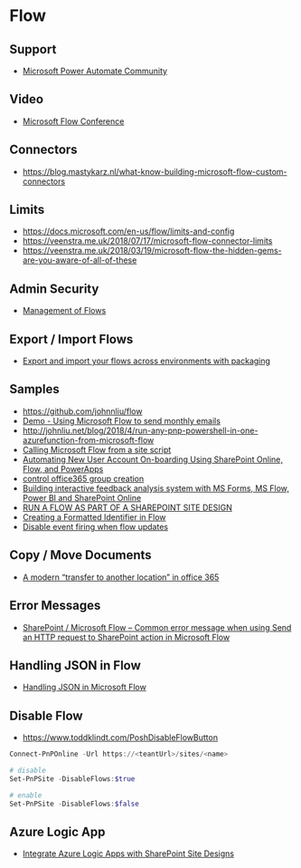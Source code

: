 # Flow

## Support

- [Microsoft Power Automate Community](https://powerusers.microsoft.com/t5/Microsoft-Power-Automate/ct-p/MPACommunity)

## Video

- [Microsoft Flow Conference](https://www.youtube.com/playlist?list=PLwh1E-0OEEGI7sGTXzoy98RFFqsIoUAUw)

## Connectors

- <https://blog.mastykarz.nl/what-know-building-microsoft-flow-custom-connectors>

## Limits

- <https://docs.microsoft.com/en-us/flow/limits-and-config>
- <https://veenstra.me.uk/2018/07/17/microsoft-flow-connector-limits>
- <https://veenstra.me.uk/2018/03/19/microsoft-flow-the-hidden-gems-are-you-aware-of-all-of-these>

## Admin Security

- [Management of Flows](https://rencore.com/blog/inconvenient-management-flows/)

## Export / Import Flows

- [Export and import your flows across environments with packaging](https://flow.microsoft.com/en-us/blog/import-export-bap-packages/)

## Samples

- <https://github.com/johnnliu/flow>
- [Demo - Using Microsoft Flow to send monthly emails](https://youtu.be/NsJJYIaRbfw?t=513)
- <http://johnliu.net/blog/2018/4/run-any-pnp-powershell-in-one-azurefunction-from-microsoft-flow>
- [Calling Microsoft Flow from a site script](https://docs.microsoft.com/en-us/sharepoint/dev/declarative-customization/site-design-trigger-flow-tutorial)
- [Automating New User Account On-boarding Using SharePoint Online, Flow, and PowerApps](https://practical365.com/sharepoint-online/automated-user-creation-flow-powerapps)
- [control office365 group creation](https://www.sharepointnutsandbolts.com/2018/04/control-office-365-group-creation.html)
- [Building interactive feedback analysis system with MS Forms, MS Flow, Power BI and SharePoint Online](https://spblog.net/post/2019/01/29/building-interactive-feedback-analysis-system-with-ms-forms-ms-flow-power-bi-and-sharepoint-online)
- [RUN A FLOW AS PART OF A SHAREPOINT SITE DESIGN](https://wonderlaura.com/2019/03/14/run-a-flow-as-part-of-a-sharepoint-site-design/)
- [Creating a Formatted Identifier in Flow](https://mikehatheway.com/2019/05/03/creating-a-formatted-identifier-in-flow/)
- [Disable event firing when flow updates](https://www.techmikael.com/2019/04/disable-event-firing-when-flow-updates.html)

## Copy / Move Documents

- [A modern “transfer to another location” in office 365](https://joannecklein.com/2018/01/02/a-modern-transfer-to-another-location-in-office-365/)

## Error Messages

- [SharePoint / Microsoft Flow – Common error message when using Send an HTTP request to SharePoint action in Microsoft Flow](https://veenstra.me.uk/2018/08/30/sharepoint-microsoft-flow-common-error-message-when-using-send-an-http-request-to-sharepoint-action-in-microsoft-flow)

## Handling JSON in Flow

- [Handling JSON in Microsoft Flow](https://spmaestro.com/handling-json-in-microsoft-flow/)

## Disable Flow

- <https://www.toddklindt.com/PoshDisableFlowButton>

```Powershell
Connect-PnPOnline -Url https://<teantUrl>/sites/<name>

# disable
Set-PnPSite -DisableFlows:$true

# enable
Set-PnPSite -DisableFlows:$false
```

## Azure Logic App

- [Integrate Azure Logic Apps with SharePoint Site Designs ](http://www.devjhorst.com/2019/10/integrate-azure-logic-apps-with-sharepoint-site-designs.html)
